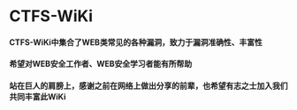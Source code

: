 # CTFS-WiKi
#### CTFS-WiKi中集合了WEB类常见的各种漏洞，致力于漏洞准确性、丰富性
#### 希望对WEB安全工作者、WEB安全学习者能有所帮助
#### 站在巨人的肩膀上，感谢之前在网络上做出分享的前辈，也希望有志之士加入我们共同丰富此WiKi


